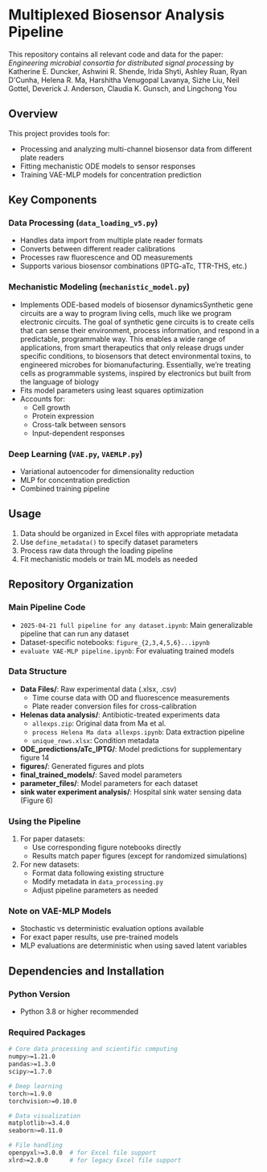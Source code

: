 # Multiplexed Biosensor Analysis Pipeline

This repository contains all relevant code and data for the paper:
*Engineering microbial consortia for distributed signal processing* by Katherine E. Duncker, Ashwini R. Shende, Irida Shyti, Ashley Ruan, Ryan D'Cunha, Helena R. Ma, Harshitha Venugopal Lavanya, Sizhe Liu, Neil Gottel, Deverick J. Anderson, Claudia K. Gunsch, and Lingchong You

## Overview

This project provides tools for:
- Processing and analyzing multi-channel biosensor data from different plate readers
- Fitting mechanistic ODE models to sensor responses 
- Training VAE-MLP models for concentration prediction

## Key Components

### Data Processing (`data_loading_v5.py`)
- Handles data import from multiple plate reader formats
- Converts between different reader calibrations
- Processes raw fluorescence and OD measurements
- Supports various biosensor combinations (IPTG-aTc, TTR-THS, etc.)

### Mechanistic Modeling (`mechanistic_model.py`) 
- Implements ODE-based models of biosensor dynamicsSynthetic gene circuits are a way to program living cells, much like we program electronic circuits.
The goal of synthetic gene circuits is to create cells that can sense their environment, process information, and respond in a predictable, programmable way. This enables a wide range of applications, from smart therapeutics that only release drugs under specific conditions, to biosensors that detect environmental toxins, to engineered microbes for biomanufacturing. Essentially, we’re treating cells as programmable systems, inspired by electronics but built from the language of biology
- Fits model parameters using least squares optimization
- Accounts for:
  - Cell growth
  - Protein expression
  - Cross-talk between sensors
  - Input-dependent responses

### Deep Learning (`VAE.py`, `VAEMLP.py`)
- Variational autoencoder for dimensionality reduction
- MLP for concentration prediction
- Combined training pipeline

## Usage

1. Data should be organized in Excel files with appropriate metadata
2. Use `define_metadata()` to specify dataset parameters
3. Process raw data through the loading pipeline
4. Fit mechanistic models or train ML models as needed

## Repository Organization

### Main Pipeline Code
- `2025-04-21 full pipeline for any dataset.ipynb`: Main generalizable pipeline that can run any dataset
- Dataset-specific notebooks: `figure_{2,3,4,5,6}...ipynb`
- `evaluate VAE-MLP pipeline.ipynb`: For evaluating trained models

### Data Structure
- **Data Files/**: Raw experimental data (.xlsx, .csv)
  - Time course data with OD and fluorescence measurements
  - Plate reader conversion files for cross-calibration
- **Helenas data analysis/**: Antibiotic-treated experiments data
  - `allexps.zip`: Original data from Ma et al.
  - `process Helena Ma data allexps.ipynb`: Data extraction pipeline
  - `unique_rows.xlsx`: Condition metadata
- **ODE_predictions/aTc_IPTG/**: Model predictions for supplementary figure 14
- **figures/**: Generated figures and plots
- **final_trained_models/**: Saved model parameters
- **parameter_files/**: Model parameters for each dataset
- **sink water experiment analysis/**: Hospital sink water sensing data (Figure 6)

### Using the Pipeline
1. For paper datasets:
   - Use corresponding figure notebooks directly
   - Results match paper figures (except for randomized simulations)
2. For new datasets:
   - Format data following existing structure
   - Modify metadata in `data_processing.py`
   - Adjust pipeline parameters as needed

### Note on VAE-MLP Models
- Stochastic vs deterministic evaluation options available
- For exact paper results, use pre-trained models
- MLP evaluations are deterministic when using saved latent variables

## Dependencies and Installation

### Python Version
- Python 3.8 or higher recommended

### Required Packages
```bash
# Core data processing and scientific computing
numpy>=1.21.0
pandas>=1.3.0
scipy>=1.7.0

# Deep learning
torch>=1.9.0
torchvision>=0.10.0

# Data visualization
matplotlib>=3.4.0
seaborn>=0.11.0

# File handling
openpyxl>=3.0.0  # for Excel file support
xlrd>=2.0.0      # for legacy Excel file support
```